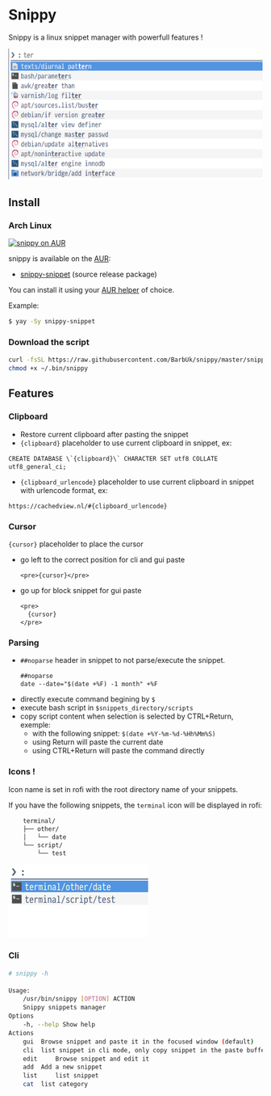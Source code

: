 # Snippy

Snippy is a linux snippet manager with powerfull features !

![snippy](img/snippy.png)

## Install

### Arch Linux
[![snippy on AUR](https://img.shields.io/aur/version/snippy-snippet?label=snippy-snippet)](https://aur.archlinux.org/packages/snippy-snippet/)

snippy is available on the [AUR](https://wiki.archlinux.org/index.php/Arch_User_Repository):
- [snippy-snippet](https://aur.archlinux.org/packages/snippy-snippet/) (source release package)

You can install it using your [AUR helper](https://wiki.archlinux.org/index.php/AUR_helpers) of choice.

Example:
```bash
$ yay -Sy snippy-snippet
```

### Download the script

```bash
curl -fsSL https://raw.githubusercontent.com/BarbUk/snippy/master/snippy --create-dirs --output ~/.bin/snippy
chmod +x ~/.bin/snippy
```

## Features

### Clipboard

* Restore current clipboard after pasting the snippet
* `{clipboard}` placeholder to use current clipboard in snippet, ex:
```
CREATE DATABASE \`{clipboard}\` CHARACTER SET utf8 COLLATE utf8_general_ci;
```
* `{clipboard_urlencode}` placeholder to use current clipboard in snippet with urlencode format, ex:
```
https://cachedview.nl/#{clipboard_urlencode}
```

### Cursor

`{cursor}` placeholder to place the cursor

* go left to the correct position for cli and gui paste
  ```
  <pre>{cursor}</pre>
  ```

* go up for block snippet for gui paste
  ```
  <pre>
    {cursor}
  </pre>
  ```

### Parsing
* `##noparse` header in snippet to not parse/execute the snippet.
    ```
    ##noparse
    date --date="$(date +%F) -1 month" +%F
    ```
* directly execute command begining by `$`
* execute bash script in `$snippets_directory/scripts`
* copy script content when selection is selected by CTRL+Return, exemple:
  - with the following snippet: `$(date +%Y-%m-%d-%Hh%Mm%S)`
  - using Return will paste the current date
  - using CTRL+Return will paste the command directly
  
### Icons !

Icon name is set in rofi with the root directory name of your snippets.

If you have the following snippets, the `terminal` icon will be displayed in rofi:
```
    terminal/
    ├── other/
    │   └── date
    └── script/
        └── test
```

![icons](img/icons.png)

### Cli

```bash
# snippy -h

Usage:
	/usr/bin/snippy [OPTION] ACTION
	Snippy snippets manager
Options
	-h, --help Show help
Actions
	gui	 Browse snippet and paste it in the focused window (default)
	cli	 list snippet in cli mode, only copy snippet in the paste buffer
	edit	 Browse snippet and edit it
	add	 Add a new snippet
	list	 list snippet
	cat	 list category
```
